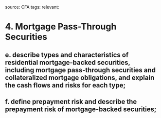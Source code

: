 source: CFA
tags: 
relevant: 

# 4. Mortgage Pass-Through Securities

## e. describe types and characteristics of residential mortgage-backed securities, including mortgage pass-through securities and collateralized mortgage obligations, and explain the cash flows and risks for each type;
## f. define prepayment risk and describe the prepayment risk of mortgage-backed securities;

